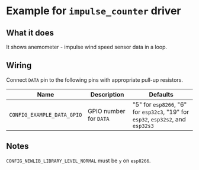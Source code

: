 # Example for `impulse_counter` driver

## What it does

It shows anemometer - impulse wind speed sensor data in a loop.

## Wiring

Connect `DATA` pin to the following pins with appropriate pull-up
resistors.

| Name | Description | Defaults |
|------|-------------|----------|
| `CONFIG_EXAMPLE_DATA_GPIO` | GPIO number for `DATA` | "5" for `esp8266`, "6" for `esp32c3`, "19" for `esp32`, `esp32s2`, and `esp32s3` |

## Notes

`CONFIG_NEWLIB_LIBRARY_LEVEL_NORMAL` must be `y` on `esp8266`.

